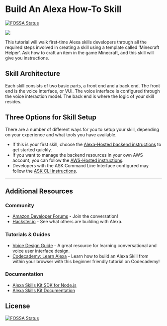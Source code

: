 # Build An Alexa How-To Skill
[![FOSSA Status](https://app.fossa.io/api/projects/git%2Bgithub.com%2Fgodeepakm%2Fskill-sample-nodejs-howto.svg?type=shield)](https://app.fossa.io/projects/git%2Bgithub.com%2Fgodeepakm%2Fskill-sample-nodejs-howto?ref=badge_shield)

<img src="https://m.media-amazon.com/images/G/01/mobile-apps/dex/alexa/alexa-skills-kit/tutorials/quiz-game/header._TTH_.png" />

This tutorial will walk first-time Alexa skills developers through all the required steps involved in creating a skill using a template called ‘Minecraft Helper’. Ask how to craft an item in the game Minecraft, and this skill will give you instructions.

## Skill Architecture
Each skill consists of two basic parts, a front end and a back end.
The front end is the voice interface, or VUI.
The voice interface is configured through the voice interaction model.
The back end is where the logic of your skill resides.

## Three Options for Skill Setup
There are a number of different ways for you to setup your skill, depending on your experience and what tools you have available.

 * If this is your first skill, choose the [Alexa-Hosted backend instructions](./instructions/setup-vui-alexa-hosted.md) to get started quickly.
 * If you want to manage the backend resources in your own AWS account, you can follow the [AWS-Hosted instructions](./instructions/setup-vui-aws-hosted.md).
 * Developers with the ASK Command Line Interface configured may follow the [ASK CLI instructions](./instructions/cli.md).

---

## Additional Resources

### Community
* [Amazon Developer Forums](https://forums.developer.amazon.com/spaces/165/index.html) - Join the conversation!
* [Hackster.io](https://www.hackster.io/amazon-alexa) - See what others are building with Alexa.

### Tutorials & Guides
* [Voice Design Guide](https://developer.amazon.com/designing-for-voice/) - A great resource for learning conversational and voice user interface design.
* [Codecademy: Learn Alexa](https://www.codecademy.com/learn/learn-alexa) - Learn how to build an Alexa Skill from within your browser with this beginner friendly tutorial on Codecademy!

### Documentation
* [Alexa Skills Kit SDK for Node.js](https://alexa.design/node-sdk-docs)
* [Alexa Skills Kit Documentation](https://developer.amazon.com/docs/ask-overviews/build-skills-with-the-alexa-skills-kit.html)



## License
[![FOSSA Status](https://app.fossa.io/api/projects/git%2Bgithub.com%2Fgodeepakm%2Fskill-sample-nodejs-howto.svg?type=large)](https://app.fossa.io/projects/git%2Bgithub.com%2Fgodeepakm%2Fskill-sample-nodejs-howto?ref=badge_large)